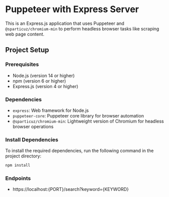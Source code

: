 # Puppeteer with Express Server

This is an Express.js application that uses Puppeteer and `@sparticuz/chromium-min` to perform headless browser tasks like scraping web page content.

## Project Setup

### Prerequisites

- Node.js (version 14 or higher)
- npm (version 6 or higher)
- Express.js (version 4 or higher)

### Dependencies

- `express`: Web framework for Node.js
- `puppeteer-core`: Puppeteer core library for browser automation
- `@sparticuz/chromium-min`: Lightweight version of Chromium for headless browser operations

### Install Dependencies

To install the required dependencies, run the following command in the project directory:

```bash
npm install 
```

### Endpoints
- https://localhost:{PORT}/search?keyword={KEYWORD}